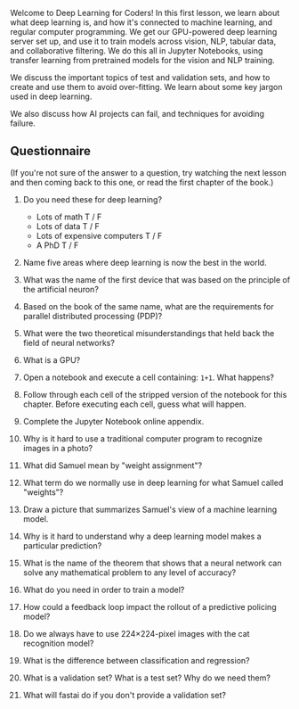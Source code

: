 Welcome to Deep Learning for Coders! In this first lesson, we learn about what deep learning is, and how it's connected to machine learning, and regular computer programming. We get our GPU-powered deep learning server set up, and use it to train models across vision, NLP, tabular data, and collaborative filtering. We do this all in Jupyter Notebooks, using transfer learning from pretrained models for the vision and NLP training.

We discuss the important topics of test and validation sets, and how to create and use them to avoid over-fitting. We learn about some key jargon used in deep learning.

We also discuss how AI projects can fail, and techniques for avoiding failure.

## Questionnaire

(If you're not sure of the answer to a question, try watching the next lesson and then coming back to this one, or read the first chapter of the book.)

1. Do you need these for deep learning?

   - Lots of math T / F
   - Lots of data T / F
   - Lots of expensive computers T / F
   - A PhD T / F
   
1. Name five areas where deep learning is now the best in the world.
1. What was the name of the first device that was based on the principle of the artificial neuron?
1. Based on the book of the same name, what are the requirements for parallel distributed processing (PDP)?
1. What were the two theoretical misunderstandings that held back the field of neural networks?
1. What is a GPU?
1. Open a notebook and execute a cell containing: `1+1`. What happens?
1. Follow through each cell of the stripped version of the notebook for this chapter. Before executing each cell, guess what will happen.
1. Complete the Jupyter Notebook online appendix.
1. Why is it hard to use a traditional computer program to recognize images in a photo?
1. What did Samuel mean by "weight assignment"?
1. What term do we normally use in deep learning for what Samuel called "weights"?
1. Draw a picture that summarizes Samuel's view of a machine learning model.
1. Why is it hard to understand why a deep learning model makes a particular prediction?
1. What is the name of the theorem that shows that a neural network can solve any mathematical problem to any level of accuracy?
1. What do you need in order to train a model?
1. How could a feedback loop impact the rollout of a predictive policing model?
1. Do we always have to use 224×224-pixel images with the cat recognition model?
1. What is the difference between classification and regression?
1. What is a validation set? What is a test set? Why do we need them?
1. What will fastai do if you don't provide a validation set?
